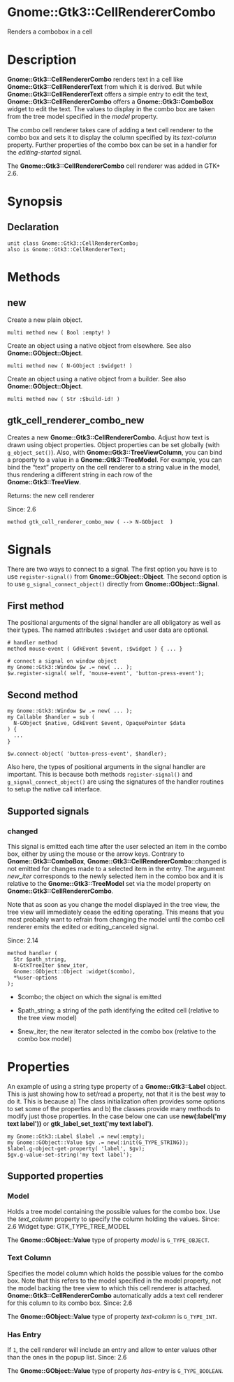 Gnome::Gtk3::CellRendererCombo
==============================

Renders a combobox in a cell

Description
===========

**Gnome::Gtk3::CellRendererCombo** renders text in a cell like **Gnome::Gtk3::CellRendererText** from which it is derived. But while **Gnome::Gtk3::CellRendererText** offers a simple entry to edit the text, **Gnome::Gtk3::CellRendererCombo** offers a **Gnome::Gtk3::ComboBox** widget to edit the text. The values to display in the combo box are taken from the tree model specified in the *model* property.

The combo cell renderer takes care of adding a text cell renderer to the combo box and sets it to display the column specified by its *text-column* property. Further properties of the combo box can be set in a handler for the *editing-started* signal.

The **Gnome::Gtk3::CellRendererCombo** cell renderer was added in GTK+ 2.6.

Synopsis
========

Declaration
-----------

    unit class Gnome::Gtk3::CellRendererCombo;
    also is Gnome::Gtk3::CellRendererText;

Methods
=======

new
---

Create a new plain object.

    multi method new ( Bool :empty! )

Create an object using a native object from elsewhere. See also **Gnome::GObject::Object**.

    multi method new ( N-GObject :$widget! )

Create an object using a native object from a builder. See also **Gnome::GObject::Object**.

    multi method new ( Str :$build-id! )

gtk_cell_renderer_combo_new
---------------------------

Creates a new **Gnome::Gtk3::CellRendererCombo**. Adjust how text is drawn using object properties. Object properties can be set globally (with `g_object_set()`). Also, with **Gnome::Gtk3::TreeViewColumn**, you can bind a property to a value in a **Gnome::Gtk3::TreeModel**. For example, you can bind the “text” property on the cell renderer to a string value in the model, thus rendering a different string in each row of the **Gnome::Gtk3::TreeView**.

Returns: the new cell renderer

Since: 2.6

    method gtk_cell_renderer_combo_new ( --> N-GObject  )

Signals
=======

There are two ways to connect to a signal. The first option you have is to use `register-signal()` from **Gnome::GObject::Object**. The second option is to use `g_signal_connect_object()` directly from **Gnome::GObject::Signal**.

First method
------------

The positional arguments of the signal handler are all obligatory as well as their types. The named attributes `:$widget` and user data are optional.

    # handler method
    method mouse-event ( GdkEvent $event, :$widget ) { ... }

    # connect a signal on window object
    my Gnome::Gtk3::Window $w .= new( ... );
    $w.register-signal( self, 'mouse-event', 'button-press-event');

Second method
-------------

    my Gnome::Gtk3::Window $w .= new( ... );
    my Callable $handler = sub (
      N-GObject $native, GdkEvent $event, OpaquePointer $data
    ) {
      ...
    }

    $w.connect-object( 'button-press-event', $handler);

Also here, the types of positional arguments in the signal handler are important. This is because both methods `register-signal()` and `g_signal_connect_object()` are using the signatures of the handler routines to setup the native call interface.

Supported signals
-----------------

### changed

This signal is emitted each time after the user selected an item in the combo box, either by using the mouse or the arrow keys. Contrary to **Gnome::Gtk3::ComboBox**, **Gnome::Gtk3::CellRendererCombo**::changed is not emitted for changes made to a selected item in the entry. The argument *new_iter* corresponds to the newly selected item in the combo box and it is relative to the **Gnome::Gtk3::TreeModel** set via the model property on **Gnome::Gtk3::CellRendererCombo**.

Note that as soon as you change the model displayed in the tree view, the tree view will immediately cease the editing operating. This means that you most probably want to refrain from changing the model until the combo cell renderer emits the edited or editing_canceled signal.

Since: 2.14

    method handler (
      Str $path_string,
      N-GtkTreeIter $new_iter,
      Gnome::GObject::Object :widget($combo),
      *%user-options
    );

  * $combo; the object on which the signal is emitted

  * $path_string; a string of the path identifying the edited cell (relative to the tree view model)

  * $new_iter; the new iterator selected in the combo box (relative to the combo box model)

Properties
==========

An example of using a string type property of a **Gnome::Gtk3::Label** object. This is just showing how to set/read a property, not that it is the best way to do it. This is because a) The class initialization often provides some options to set some of the properties and b) the classes provide many methods to modify just those properties. In the case below one can use **new(:label('my text label'))** or **gtk_label_set_text('my text label')**.

    my Gnome::Gtk3::Label $label .= new(:empty);
    my Gnome::GObject::Value $gv .= new(:init(G_TYPE_STRING));
    $label.g-object-get-property( 'label', $gv);
    $gv.g-value-set-string('my text label');

Supported properties
--------------------

### Model

Holds a tree model containing the possible values for the combo box. Use the *text_column* property to specify the column holding the values. Since: 2.6 Widget type: GTK_TYPE_TREE_MODEL

The **Gnome::GObject::Value** type of property *model* is `G_TYPE_OBJECT`.

### Text Column

Specifies the model column which holds the possible values for the combo box. Note that this refers to the model specified in the model property, not the model backing the tree view to which this cell renderer is attached. **Gnome::Gtk3::CellRendererCombo** automatically adds a text cell renderer for this column to its combo box. Since: 2.6

The **Gnome::GObject::Value** type of property *text-column* is `G_TYPE_INT`.

### Has Entry

If `1`, the cell renderer will include an entry and allow to enter values other than the ones in the popup list. Since: 2.6

The **Gnome::GObject::Value** type of property *has-entry* is `G_TYPE_BOOLEAN`.

